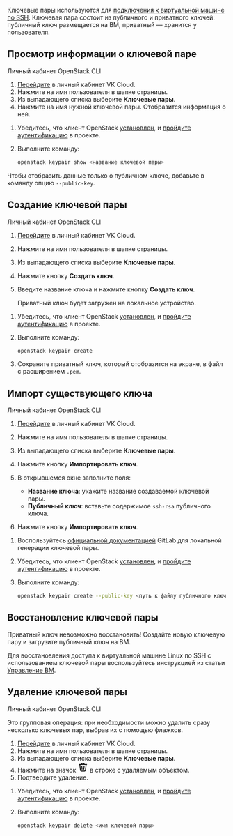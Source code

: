 Ключевые пары используются для [подключения к виртуальной машине по SSH](/ru/base/iaas/service-management/vm/vm-connect/vm-connect-nix). Ключевая пара состоит из публичного и приватного ключей: публичный ключ размещается на ВМ, приватный — хранится у пользователя.

## Просмотр информации о ключевой паре

<tabs>
<tablist>
<tab>Личный кабинет</tab>
<tab>OpenStack CLI</tab>
</tablist>
<tabpanel>

1. [Перейдите](https://msk.cloud.vk.com/app/) в личный кабинет VK Cloud.
1. Нажмите на имя пользователя в шапке страницы.
1. Из выпадающего списка выберите **Ключевые пары**.
1. Нажмите на имя нужной ключевой пары. Отобразится информация о ней.

</tabpanel>
<tabpanel>

1. Убедитесь, что клиент OpenStack [установлен](/ru/tools-for-using-services/cli/openstack-cli#1_ustanovite_klient_openstack), и [пройдите аутентификацию](/ru/tools-for-using-services/cli/openstack-cli#3_proydite_autentifikaciyu) в проекте.
1. Выполните команду:

   ```bash
   openstack keypair show <название ключевой пары>
   ```

<info>

Чтобы отобразить данные только о публичном ключе, добавьте в команду опцию `--public-key`.

</info>

</tabpanel>
</tabs>

## Создание ключевой пары

<tabs>
<tablist>
<tab>Личный кабинет</tab>
<tab>OpenStack CLI</tab>
</tablist>
<tabpanel>

1. [Перейдите](https://msk.cloud.vk.com/app/) в личный кабинет VK Cloud.
1. Нажмите на имя пользователя в шапке страницы.
1. Из выпадающего списка выберите **Ключевые пары**.
1. Нажмите кнопку **Создать ключ**.
1. Введите название ключа и нажмите кнопку **Создать ключ**.

   Приватный ключ будет загружен на локальное устройство.

</tabpanel>
<tabpanel>

1. Убедитесь, что клиент OpenStack [установлен](/ru/tools-for-using-services/cli/openstack-cli#1_ustanovite_klient_openstack), и [пройдите аутентификацию](/ru/tools-for-using-services/cli/openstack-cli#3_proydite_autentifikaciyu) в проекте.
1. Выполните команду:

   ```bash
   openstack keypair create 
   ```

1. Сохраните приватный ключ, который отобразится на экране, в файл с расширением `.pem`.

</tabpanel>
</tabs>

## Импорт существующего ключа

<tabs>
<tablist>
<tab>Личный кабинет</tab>
<tab>OpenStack CLI</tab>
</tablist>
<tabpanel>

1. [Перейдите](https://msk.cloud.vk.com/app/) в личный кабинет VK Cloud.
1. Нажмите на имя пользователя в шапке страницы.
1. Из выпадающего списка выберите **Ключевые пары**.
1. Нажмите кнопку **Импортировать ключ**.
1. В открывшемся окне заполните поля:

   - **Название ключа**: укажите название создаваемой ключевой пары.
   - **Публичный ключ**: вставьте содержимое `ssh-rsa` публичного ключа.

1. Нажмите кнопку **Импортировать ключ**.

</tabpanel>
<tabpanel>

1. Воспользуйтесь [официальной документацией](https://github.com/gitlabhq/gitlabhq/blob/master/doc/user/ssh.md#generate-an-ssh-key-pair) GitLab для локальной генерации ключевой пары.
1. Убедитесь, что клиент OpenStack [установлен](/ru/tools-for-using-services/cli/openstack-cli#1_ustanovite_klient_openstack), и [пройдите аутентификацию](/ru/tools-for-using-services/cli/openstack-cli#3_proydite_autentifikaciyu) в проекте.
1. Выполните команду:

   ```bash
   openstack keypair create --public-key <путь к файлу публичного ключа> <имя ключевой пары>
   ```

</tabpanel>
</tabs>

## Восстановление ключевой пары

<err>

Приватный ключ невозможно восстановить! Создайте новую ключевую пару и загрузите публичный ключ на ВМ.

</err>

Для восстановления доступа к виртуальной машине Linux по SSH с использованием ключевой пары воспользуйтесь инструкцией из статьи [Управление ВМ](/ru/base/iaas/service-management/vm/vm-manage#vosstanovlenie_dostupa_k_vm_po_klyuchu).

## Удаление ключевой пары

<tabs>
<tablist>
<tab>Личный кабинет</tab>
<tab>OpenStack CLI</tab>
</tablist>
<tabpanel>

Это групповая операция: при необходимости можно удалить сразу несколько ключевых пар, выбрав их с помощью флажков.

1. [Перейдите](https://msk.cloud.vk.com/app/) в личный кабинет VK Cloud.
1. Нажмите на имя пользователя в шапке страницы.
1. Из выпадающего списка выберите **Ключевые пары**.
1. Нажмите на значок ![Корзина](assets/trash-icon.svg "inline") в строке с удаляемым объектом.
1. Подтвердите удаление.

</tabpanel>
<tabpanel>

1. Убедитесь, что клиент OpenStack [установлен](/ru/tools-for-using-services/cli/openstack-cli#1_ustanovite_klient_openstack), и [пройдите аутентификацию](/ru/tools-for-using-services/cli/openstack-cli#3_proydite_autentifikaciyu) в проекте.
1. Выполните команду:

   ```bash
   openstack keypair delete <имя ключевой пары>
   ```

</tabpanel>
</tabs>

